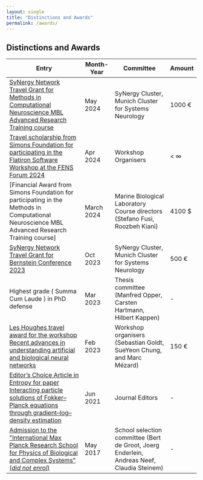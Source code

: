 ```yaml
---
layout: single
title: "Distinctions and Awards"
permalink: /awards/
---
```


## Distinctions and Awards

| Entry            | Month-Year   | Committee                                                    | Amount
| --------         | ------ | ------------------------------------------------------------ | ---------------
| [SyNergy Network Travel Grant for Methods in Computational Neuroscience MBL Advanced Research Training course](https://drive.google.com/file/d/1M3LaVJw7pqN28vGHsS0y7d13IfEekf4M/view)    | May 2024   | SyNergy Cluster, Munich Cluster for Systems Neurology | 1000 &euro;                          |
| [Travel scholarship from Simons Foundation for participating in the Flatiron Software Workshop at the FENS Forum 2024](https://drive.google.com/file/d/1CL-1XL_L4okfUa58vqIFynyE3At1pWFf/view)    | Apr 2024   | Workshop Organisers  | < &infin; |
| [Financial Award from Simons Foundation for participating in the Methods in Computational Neuroscience MBL Advanced Research Training course] | March 2024   | Marine Biological Laboratory Course directors (Stefano Fusi, Roozbeh Kiani)   | 4100 $
| [SyNergy Network Travel Grant for Bernstein Conference 2023](https://drive.google.com/file/d/1xPq3eNug3B7SPDJ8nGWa-07fSZa3CmzT/view)    | Oct 2023   | SyNergy Cluster, Munich Cluster for Systems Neurology  |  500 &euro;     |           
| Highest grade ( Summa Cum Laude ) in PhD defense    | Mar 2023   | Thesis committee (Manfred Opper, Carsten Hartmann, Hilbert Kappen)  | -    |           
| [Les Houghes travel award for the workshop Recent advances in understanding artificial and biological neural networks](#)    | Feb 2023   | Workshop organisers (Sebastian Goldt, SueYeon Chung, and Marc Mézard)  |  150 &euro;     |           
| [Editor’s Choice Article in Entropy for paper Interacting particle solutions of Fokker–Planck equations through gradient–log–density estimation](https://drive.google.com/file/d/1RV2sSsR2bhuCcycxglGJIv32tXpGkK4E/view)    | Jun 2021   | Journal Editors  |  -     |       
| [Admission to the "International Max Planck Research School for Physics of Biological and Complex Systems" (_did not enrol_)](https://drive.google.com/file/d/1l5_VFxd24YDj9azy8-SYhWurGlEVQZ2S/view)    | May 2017   | School selection committee (Bert de Groot, Joerg Enderlein, Andreas Neef, Claudia Steinem)  |  -     |           
